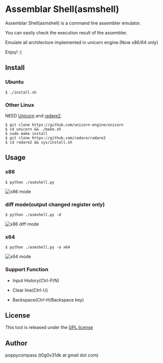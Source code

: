 Assemblar Shell(asmshell)
==============

Assemblar Shell(asmshell) is a command line assembler emulator. 

You can easily check the execution result of the assembler.

Emulate all architecture implemented in unicorn engine.(Now x86/64 only)


Enjoy! :)

## Install

### Ubuntu
	$ ./install.sh

### Other Linux
NEED [Unicorn](https://github.com/unicorn-engine/unicorn) and [radare2](https://github.com/radare/radare2).

	$ git clone https://github.com/unicorn-engine/unicorn
	$ cd unicorn && ./make.sh
	$ sudo make install
	$ git clone https://github.com/radare/radare2
	$ cd radare2 && sys/install.sh

## Usage

### x86
	$ python ./asmshell.py
![x86 mode](https://github.com/poppycompass/asmshell/blob/master/images/x86.jpg)


### diff mode(output changed register only)
	$ python ./asmshell.py -d
![x86 diff mode](https://github.com/poppycompass/asmshell/blob/master/images/diff.jpg)

### x64
	$ python ./asmshell.py -a x64
![x64 mode](https://github.com/poppycompass/asmshell/blob/master/images/x64.jpg)

### Support Function

- Input History(Ctrl-P/N)

- Clear line(Ctrl-U)

- Backspace(Ctrl-H/Backspace key)

## License

This tool is released under the [GPL license](COPYING)


## Author

poppycompass (t0g0v31dk at gmail dot com)
